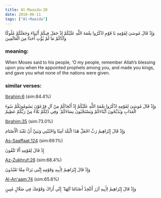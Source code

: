 ```yaml
---
title: Al-Maaida:20
date: 2018-06-11
tags: ["Al-Maaida"]
---
```

وَإِذْ قَالَ مُوسَىٰ لِقَوْمِهِ يَا قَوْمِ اذْكُرُوا نِعْمَةَ اللَّهِ عَلَيْكُمْ إِذْ جَعَلَ فِيكُمْ أَنْبِيَاءَ وَجَعَلَكُمْ مُلُوكًا وَآتَاكُمْ مَا لَمْ يُؤْتِ أَحَدًا مِنَ الْعَالَمِينَ
### meaning: 
When Moses said to his people, ‘O my people, remember Allah’s blessing upon you when He appointed prophets among you, and made you kings, and gave you what none of the nations were given.
### similar verses: 

[Ibrahim:6](/14/6) (sim:84.4%)

وَإِذْ قَالَ مُوسَىٰ لِقَوْمِهِ اذْكُرُوا نِعْمَةَ اللَّهِ عَلَيْكُمْ إِذْ أَنْجَاكُمْ مِنْ آلِ فِرْعَوْنَ يَسُومُونَكُمْ سُوءَ الْعَذَابِ وَيُذَبِّحُونَ أَبْنَاءَكُمْ وَيَسْتَحْيُونَ نِسَاءَكُمْ ۚ وَفِي ذَٰلِكُمْ بَلَاءٌ مِنْ رَبِّكُمْ عَظِيمٌ

[Ibrahim:35](/14/35) (sim:73.0%)

وَإِذْ قَالَ إِبْرَاهِيمُ رَبِّ اجْعَلْ هَٰذَا الْبَلَدَ آمِنًا وَاجْنُبْنِي وَبَنِيَّ أَنْ نَعْبُدَ الْأَصْنَامَ

[As-Saaffaat:124](/37/124) (sim:69.1%)

إِذْ قَالَ لِقَوْمِهِ أَلَا تَتَّقُونَ

[Az-Zukhruf:26](/43/26) (sim:68.4%)

وَإِذْ قَالَ إِبْرَاهِيمُ لِأَبِيهِ وَقَوْمِهِ إِنَّنِي بَرَاءٌ مِمَّا تَعْبُدُونَ

[Al-An'aam:74](/6/74) (sim:65.6%)

وَإِذْ قَالَ إِبْرَاهِيمُ لِأَبِيهِ آزَرَ أَتَتَّخِذُ أَصْنَامًا آلِهَةً ۖ إِنِّي أَرَاكَ وَقَوْمَكَ فِي ضَلَالٍ مُبِينٍ
